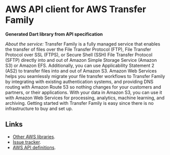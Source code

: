 # AWS API client for AWS Transfer Family

**Generated Dart library from API specification**

*About the service:*
Transfer Family is a fully managed service that enables the transfer of
files over the File Transfer Protocol (FTP), File Transfer Protocol over SSL
(FTPS), or Secure Shell (SSH) File Transfer Protocol (SFTP) directly into
and out of Amazon Simple Storage Service (Amazon S3) or Amazon EFS.
Additionally, you can use Applicability Statement 2 (AS2) to transfer files
into and out of Amazon S3. Amazon Web Services helps you seamlessly migrate
your file transfer workflows to Transfer Family by integrating with existing
authentication systems, and providing DNS routing with Amazon Route 53 so
nothing changes for your customers and partners, or their applications. With
your data in Amazon S3, you can use it with Amazon Web Services for
processing, analytics, machine learning, and archiving. Getting started with
Transfer Family is easy since there is no infrastructure to buy and set up.

## Links

- [Other AWS libraries](https://github.com/agilord/aws_client/tree/master/generated).
- [Issue tracker](https://github.com/agilord/aws_client/issues).
- [AWS API definitions](https://github.com/aws/aws-sdk-js/tree/master/apis).
